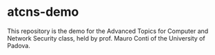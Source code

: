 # atcns-demo
This repository is the demo for the Advanced Topics for Computer and Network Security class, held by prof. Mauro Conti of the University of Padova.
